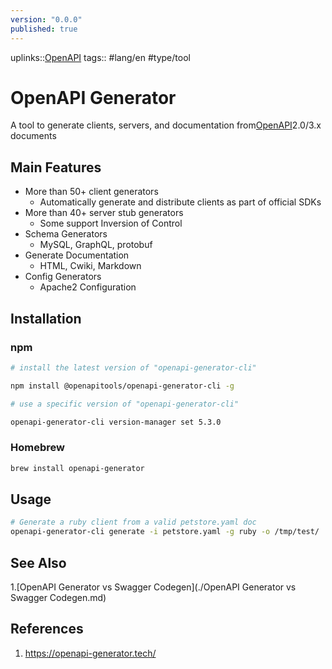 ```yaml
---
version: "0.0.0"
published: true
---
```

uplinks::[OpenAPI](./OpenAPI.md)
tags:: #lang/en #type/tool
# OpenAPI Generator
A tool to generate clients, servers, and documentation from[OpenAPI](./OpenAPI.md)2.0/3.x documents

## Main Features
- More than 50+ client generators
	- Automatically generate and distribute clients as part of official SDKs
- More than 40+ server stub generators
	- Some support Inversion of Control
- Schema Generators
	- MySQL, GraphQL, protobuf
- Generate Documentation
	- HTML, Cwiki, Markdown
- Config Generators
	- Apache2 Configuration

## Installation
### npm
```bash
# install the latest version of "openapi-generator-cli"

npm install @openapitools/openapi-generator-cli -g

# use a specific version of "openapi-generator-cli"

openapi-generator-cli version-manager set 5.3.0
```

### Homebrew
```bash
brew install openapi-generator
```

## Usage
```bash
# Generate a ruby client from a valid petstore.yaml doc
openapi-generator-cli generate -i petstore.yaml -g ruby -o /tmp/test/
```
## See Also
1.[OpenAPI Generator vs Swagger Codegen](./OpenAPI Generator vs Swagger Codegen.md)

## References
1. https://openapi-generator.tech/

